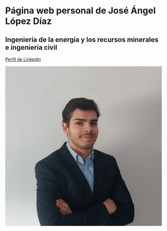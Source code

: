 <!DOCTYPE html>
<html lang="es">
<head>
    <meta charset="UTF-8">
    <meta name="viewport" content="width=device-width, initial-scale=1.0">
    <title>Señor Jose's Website</title>
    <link rel="stylesheet" href="styles.css">
</head>
<body>
    <div class="container">
        <div class="content">
            <h1>Página web personal de José Ángel López Díaz</h1>
            <h2>Ingeniería de la energía y los recursos minerales e ingeniería civil</h2>
            <p><a href="https://www.linkedin.com/in/jos%C3%A9-%C3%A1ngel-l%C3%B3pez-d%C3%ADaz-4226752aa/" target="_blank">Perfil de LinkedIn</a></p>
            <img src="cara.jpg" alt="">
        </div>
    </div>
</body>
</html>
